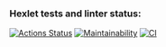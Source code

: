 
### Hexlet tests and linter status:
[![Actions Status](https://github.com/isour/frontend-project-lvl1/workflows/hexlet-check/badge.svg)](https://github.com/isour/frontend-project-lvl1/actions)
[![Maintainability](https://api.codeclimate.com/v1/badges/a99a88d28ad37a79dbf6/maintainability)](https://codeclimate.com/github/codeclimate/codeclimate/maintainability)
[![CI](https://github.com/isour/frontend-project-lvl1/actions/workflows/lint.yml/badge.svg)](https://github.com/isour/frontend-project-lvl1/actions/workflows/lint.yml)